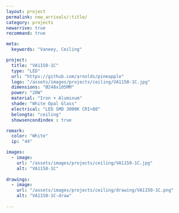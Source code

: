 ```yaml
---
layout: project
permalink: new_arrivals/:title/
category: projects
newarrive: true
recommand: true

meta:
  keywords: "Vaneey, Ceiling"

project:
  title: "VA1150-1C"
  type: "LED"
  url: "https://github.com/arnolds/pineapple"
  logo: "/assets/images/projects/ceiling/VA1150-1C.jpg"
  dimensions: "Ø248x105MM"
  power: "20W"
  material: "Iron + Aluminum"
  shade: "White Opal Glass"
  electrical: "LED SMD 3000K CRI>80"
  belongto: "ceiling"
  showsencondindex : true

remark:
  color: "White"
  ip: "44"

images:
  - image:
    url: "/assets/images/projects/ceiling/VA1150-1C.jpg"
    alt: "VA1150-1C"
    
drawings:
  - image:
    url: "/assets/images/projects/ceiling/drawing/VA1150-1C.png"
    alt: "VA1150-1C-draw"
    
---
```

